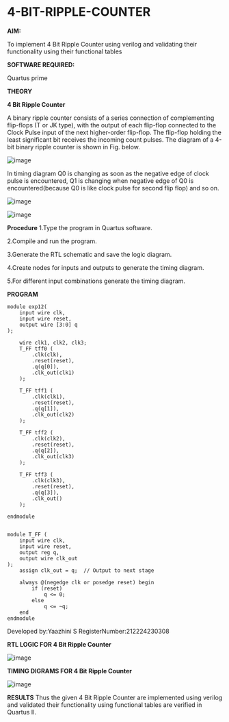 # 4-BIT-RIPPLE-COUNTER

**AIM:**

To implement  4 Bit Ripple Counter using verilog and validating their functionality using their functional tables

**SOFTWARE REQUIRED:**

Quartus prime

**THEORY**

**4 Bit Ripple Counter**

A binary ripple counter consists of a series connection of complementing flip-flops (T or JK type), with the output of each flip-flop connected to the Clock Pulse input of the next higher-order flip-flop. The flip-flop holding the least significant bit receives the incoming count pulses. The diagram of a 4-bit binary ripple counter is shown in Fig. below.

![image](https://github.com/naavaneetha/4-BIT-RIPPLE-COUNTER/assets/154305477/cb4b74d4-31ab-4359-95d0-d22e67daba13)

In timing diagram Q0 is changing as soon as the negative edge of clock pulse is encountered, Q1 is changing when negative edge of Q0 is encountered(because Q0 is like clock pulse for second flip flop) and so on.

![image](https://github.com/naavaneetha/4-BIT-RIPPLE-COUNTER/assets/154305477/a573a7d6-014e-4e54-93e6-e2ac9530960b)

![image](https://github.com/naavaneetha/4-BIT-RIPPLE-COUNTER/assets/154305477/85e1958a-2fc1-49bb-9a9f-d58ccbf3663c)

**Procedure**
1.Type the program in Quartus software.

2.Compile and run the program.

3.Generate the RTL schematic and save the logic diagram.

4.Create nodes for inputs and outputs to generate the timing diagram.

5.For different input combinations generate the timing diagram.

**PROGRAM**
```
module exp12(
    input wire clk,        
    input wire reset,     
    output wire [3:0] q    
);

    wire clk1, clk2, clk3;
    T_FF tff0 (
        .clk(clk),
        .reset(reset),
        .q(q[0]),
        .clk_out(clk1)
    );

    T_FF tff1 (
        .clk(clk1),
        .reset(reset),
        .q(q[1]),
        .clk_out(clk2)
    );

    T_FF tff2 (
        .clk(clk2),
        .reset(reset),
        .q(q[2]),
        .clk_out(clk3)
    );

    T_FF tff3 (
        .clk(clk3),
        .reset(reset),
        .q(q[3]),
        .clk_out()
    );

endmodule


module T_FF (
    input wire clk,
    input wire reset,
    output reg q,
    output wire clk_out
);
    assign clk_out = q;  // Output to next stage

    always @(negedge clk or posedge reset) begin
        if (reset)
            q <= 0;
        else
            q <= ~q;
    end
endmodule 

```
 Developed by:Yaazhini S 
 RegisterNumber:212224230308


**RTL LOGIC FOR 4 Bit Ripple Counter**

![image](https://github.com/user-attachments/assets/0284daaa-78a8-4ba0-b495-1f6f29b7e95e)




**TIMING DIGRAMS FOR 4 Bit Ripple Counter**

![image](https://github.com/user-attachments/assets/45d7d66b-1bfe-4e21-a2cd-68f530bb3acd)




**RESULTS**
Thus the given 4 Bit Ripple Counter are implemented using verilog and validated their functionality using functional tables are verified in Quartus II.
